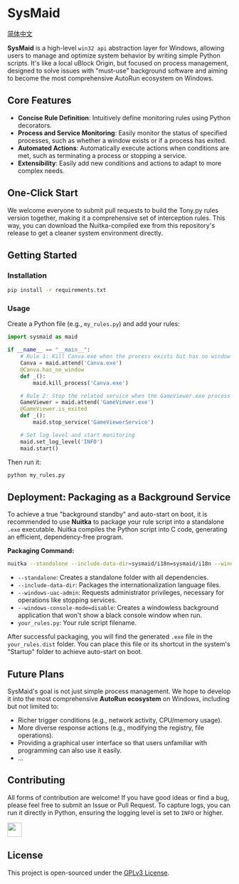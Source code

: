 # SysMaid
[简体中文](README.md)

**SysMaid** is a high-level `win32 api` abstraction layer for Windows, allowing users to manage and optimize system behavior by writing simple Python scripts. It's like a local uBlock Origin, but focused on process management, designed to solve issues with "must-use" background software and aiming to become the most comprehensive AutoRun ecosystem on Windows.

## Core Features

*   **Concise Rule Definition**: Intuitively define monitoring rules using Python decorators.
*   **Process and Service Monitoring**: Easily monitor the status of specified processes, such as whether a window exists or if a process has exited.
*   **Automated Actions**: Automatically execute actions when conditions are met, such as terminating a process or stopping a service.
*   **Extensibility**: Easily add new conditions and actions to adapt to more complex needs.


## One-Click Start

We welcome everyone to submit pull requests to build the Tony.py rules version together, making it a comprehensive set of interception rules. This way, you can download the Nuitka-compiled exe from this repository's release to get a cleaner system environment directly.

## Getting Started

### Installation

```bash
pip install -r requirements.txt
```

### Usage

Create a Python file (e.g., `my_rules.py`) and add your rules:

```python
import sysmaid as maid

if __name__ == "__main__":
    # Rule 1: Kill Canva.exe when the process exists but has no window
    Canva = maid.attend('Canva.exe')
    @Canva.has_no_window
    def _():
        maid.kill_process('Canva.exe')

    # Rule 2: Stop the related service when the GameViewer.exe process exits
    GameViewer = maid.attend('GameViewer.exe')
    @GameViewer.is_exited
    def _():
        maid.stop_service('GameViewerService')

    # Set log level and start monitoring
    maid.set_log_level('INFO')
    maid.start()
```

Then run it:

```bash
python my_rules.py
```

## Deployment: Packaging as a Background Service

To achieve a true "background standby" and auto-start on boot, it is recommended to use **Nuitka** to package your rule script into a standalone `.exe` executable. Nuitka compiles the Python script into C code, generating an efficient, dependency-free program.

**Packaging Command:**

```bash
nuitka --standalone --include-data-dir=sysmaid/i18n=sysmaid/i18n --windows-uac-admin --windows-console-mode=disable your_rules.py
```

*   `--standalone`: Creates a standalone folder with all dependencies.
*   `--include-data-dir`: Packages the internationalization language files.
*   `--windows-uac-admin`: Requests administrator privileges, necessary for operations like stopping services.
*   `--windows-console-mode=disable`: Creates a windowless background application that won't show a black console window when run.
*   `your_rules.py`: Your rule script filename.

After successful packaging, you will find the generated `.exe` file in the `your_rules.dist` folder. You can place this file or its shortcut in the system's "Startup" folder to achieve auto-start on boot.

## Future Plans

SysMaid's goal is not just simple process management. We hope to develop it into the most comprehensive **AutoRun ecosystem** on Windows, including but not limited to:

*   Richer trigger conditions (e.g., network activity, CPU/memory usage).
*   More diverse response actions (e.g., modifying the registry, file operations).
*   Providing a graphical user interface so that users unfamiliar with programming can also use it easily.
*   ...

## Contributing

All forms of contribution are welcome! If you have good ideas or find a bug, please feel free to submit an Issue or Pull Request. To capture logs, you can run it directly in Python, ensuring the logging level is set to `INFO` or higher.

<a href="https://github.com/RooCodeInc/Roo-Code">
<img height="32" src="https://github.com/user-attachments/assets/b963732e-8cb2-42c0-a398-d80768a7f86f"></img>
</a>

## License

This project is open-sourced under the [GPLv3 License](LICENSE).